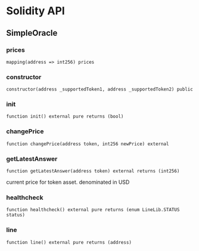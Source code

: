 # Solidity API

## SimpleOracle

### prices

```solidity
mapping(address => int256) prices
```

### constructor

```solidity
constructor(address _supportedToken1, address _supportedToken2) public
```

### init

```solidity
function init() external pure returns (bool)
```

### changePrice

```solidity
function changePrice(address token, int256 newPrice) external
```

### getLatestAnswer

```solidity
function getLatestAnswer(address token) external returns (int256)
```

current price for token asset. denominated in USD

### healthcheck

```solidity
function healthcheck() external pure returns (enum LineLib.STATUS status)
```

### line

```solidity
function line() external pure returns (address)
```


